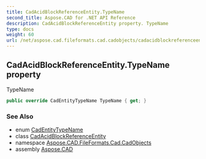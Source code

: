 ```yaml
---
title: CadAcidBlockReferenceEntity.TypeName
second_title: Aspose.CAD for .NET API Reference
description: CadAcidBlockReferenceEntity property. TypeName
type: docs
weight: 60
url: /net/aspose.cad.fileformats.cad.cadobjects/cadacidblockreferenceentity/typename/
---
```

## CadAcidBlockReferenceEntity.TypeName property

TypeName

```csharp
public override CadEntityTypeName TypeName { get; }
```

### See Also

* enum [CadEntityTypeName](../../../aspose.cad.fileformats.cad.cadconsts/cadentitytypename/)
* class [CadAcidBlockReferenceEntity](../)
* namespace [Aspose.CAD.FileFormats.Cad.CadObjects](../../cadacidblockreferenceentity/)
* assembly [Aspose.CAD](../../../)


